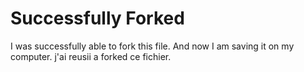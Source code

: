 # Successfully Forked
I was successfully able to fork this file.
And now I am saving it on my computer. 
j'ai reusii a forked ce fichier.
